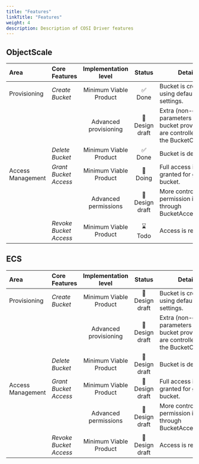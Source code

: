 ```yaml
---
title: "Features"
linkTitle: "Features" 
weight: 4
description: Description of COSI Driver features
---
```


## ObjectScale

| Area              | Core Features          |  Implementation level  |     Status      | Details                                                                                     |
|:------------------|:-----------------------|:----------------------:|:---------------:|---------------------------------------------------------------------------------------------|
| Provisioning      | _Create Bucket_        | Minimum Viable Product |     ✅ Done      | Bucket is created using default settings.                                                   |
|                   |                        | Advanced provisioning  | 📝 Design draft | Extra (non-default) parameters for bucket provisioning are controlled from the BucketClass. |
|                   | _Delete Bucket_        | Minimum Viable Product |     ✅ Done      | Bucket is deleted.                                                                          |
| Access Management | _Grant Bucket Access_  | Minimum Viable Product |    🚧 Doing     | Full access is granted for given bucket.                                                    |
|                   |                        |  Advanced permissions  | 📝 Design draft | More control over permission is done through BucketAccessClass.                             |
|                   | _Revoke Bucket Access_ | Minimum Viable Product |     ⌛ Todo      | Access is revoked.                                                                          |

## ECS

| Area              | Core Features          |  Implementation level  |     Status      | Details                                                                                     |
|:------------------|:-----------------------|:----------------------:|:---------------:|---------------------------------------------------------------------------------------------|
| Provisioning      | _Create Bucket_        | Minimum Viable Product | 📝 Design draft | Bucket is created using default settings.                                                   |
|                   |                        | Advanced provisioning  | 📝 Design draft | Extra (non-default) parameters for bucket provisioning are controlled from the BucketClass. |
|                   | _Delete Bucket_        | Minimum Viable Product | 📝 Design draft | Bucket is deleted.                                                                          |
| Access Management | _Grant Bucket Access_  | Minimum Viable Product | 📝 Design draft | Full access is granted for given bucket.                                                    |
|                   |                        |  Advanced permissions  | 📝 Design draft | More control over permission is done through BucketAccessClass.                             |
|                   | _Revoke Bucket Access_ | Minimum Viable Product | 📝 Design draft | Access is revoked.                                                                          |
